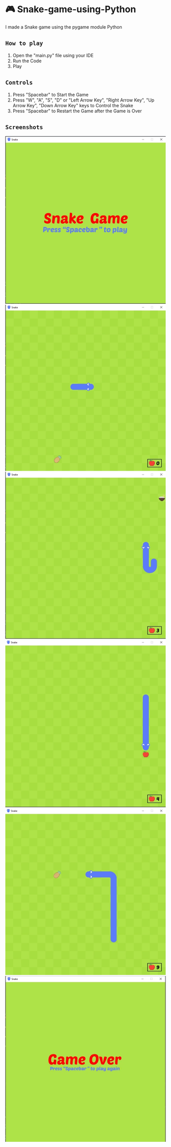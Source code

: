 # 🎮 Snake-game-using-Python
I made a Snake game using the pygame module Python

## `How to play`

1. Open the "main.py" file using your IDE
2. Run the Code
3. Play

## `Controls`

1. Press "Spacebar" to Start the Game
2. Press "W", "A", "S", "D" or "Left Arrow Key", "Right Arrow Key",  "Up Arrow Key", "Down Arrow Key" keys to Control the Snake
3. Press "Spacebar" to Restart the Game after the Game is Over

## `Screenshots`
<img src="screenshots/welcome_screen.png" alt="welcome_screen">
<img src="screenshots/gameplay_01.png" alt="gameplay">
<img src="screenshots/gameplay_02.png" alt="gameplay">
<img src="screenshots/gameplay_03.png" alt="gameplay">
<img src="screenshots/gameplay_04.png" alt="gameplay">
<img src="screenshots/game_over.png" alt="game_over">
